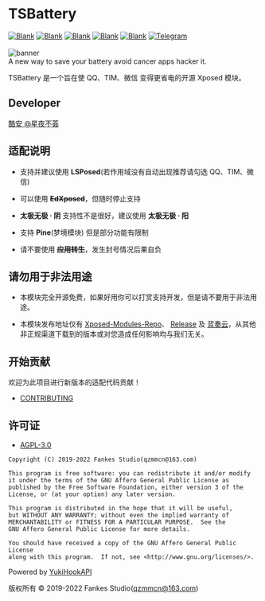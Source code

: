 # TSBattery

[![Blank](https://img.shields.io/badge/build-passing-brightgreen)](https://github.com/fankes/TSBattery)
[![Blank](https://img.shields.io/badge/license-AGPL3.0-blue)](https://github.com/fankes/TSBattery/blob/master/LICENSE)
[![Blank](https://img.shields.io/badge/version-v3.99.6-green)](https://github.com/fankes/TSBattery/releases)
[![Blank](https://img.shields.io/github/downloads/fankes/TSBattery/total?label=Release)](https://github.com/fankes/TSBattery/releases)
[![Blank](https://img.shields.io/github/downloads/Xposed-Modules-Repo/com.fankes.tsbattery/total?label=LSPosed%20Repo&logo=Android&style=flat&labelColor=F48FB1&logoColor=ffffff)](https://github.com/Xposed-Modules-Repo/com.fankes.tsbattery/releases)
[![Telegram](https://img.shields.io/badge/Follow-Telegram-blue.svg?logo=telegram)](https://t.me/XiaofangInternet)
<br/><br/>
![banner](https://github.com/fankes/TSBattery/blob/master/banner.png)<br/>
A new way to save your battery avoid cancer apps hacker it.

TSBattery 是一个旨在使 QQ、TIM、微信 变得更省电的开源 Xposed 模块。

## Developer

[酷安 @星夜不荟](http://www.coolapk.com/u/876977)

## 适配说明

- 支持并建议使用 <b>LSPosed</b>(若作用域没有自动出现推荐请勾选 QQ、TIM、微信)

- 可以使用 <b>~~EdXposed~~</b>，但随时停止支持

- <b>太极无极 · 阴</b> 支持性不是很好，建议使用 <b>太极无极 · 阳</b>

- 支持 <b>Pine</b>(梦境模块) 但是部分功能有限制

- 请不要使用 <b>~~应用转生~~</b>，发生封号情况后果自负

## 请勿用于非法用途

- 本模块完全开源免费，如果好用你可以打赏支持开发，但是请不要用于非法用途。

- 本模块发布地址仅有 [Xposed-Modules-Repo](https://github.com/Xposed-Modules-Repo/com.fankes.tsbattery/releases)、
  [Release](https://github.com/fankes/TSBattery/releases) 及 [蓝奏云](https://fankes.lanzouy.com/b02zfz3sj)，从其他非正规渠道下载到的版本或对您造成任何影响均与我们无关。

## 开始贡献

欢迎为此项目进行新版本的适配代码贡献！<br/>

- [CONTRIBUTING](https://github.com/fankes/TSBattery/blob/master/CONTRIBUTING.md)

## 许可证

- [AGPL-3.0](https://www.gnu.org/licenses/agpl-3.0.html)

```
Copyright (C) 2019-2022 Fankes Studio(qzmmcn@163.com)

This program is free software: you can redistribute it and/or modify
it under the terms of the GNU Affero General Public License as
published by the Free Software Foundation, either version 3 of the
License, or (at your option) any later version.

This program is distributed in the hope that it will be useful,
but WITHOUT ANY WARRANTY; without even the implied warranty of
MERCHANTABILITY or FITNESS FOR A PARTICULAR PURPOSE.  See the
GNU Affero General Public License for more details.

You should have received a copy of the GNU Affero General Public License
along with this program.  If not, see <http://www.gnu.org/licenses/>.
```

Powered by [YukiHookAPI](https://github.com/fankes/YukiHookAPI)

版权所有 © 2019-2022 Fankes Studio(qzmmcn@163.com)